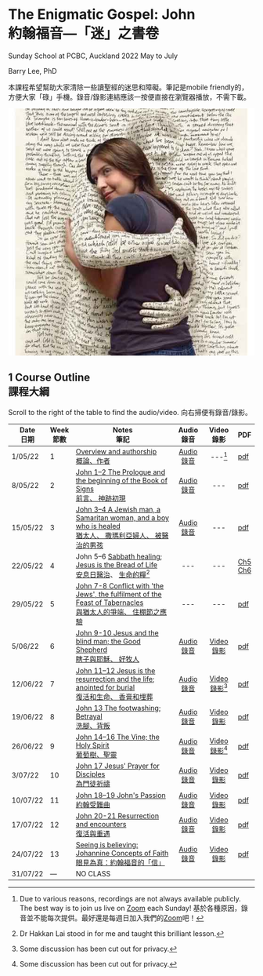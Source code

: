 <meta http-equiv='cache-control' content='no-cache'> 
<meta http-equiv='expires' content='0'> 
<meta http-equiv='pragma' content='no-cache'>

#  The Enigmatic Gospel: John <br/>約翰福音—「迷」之書卷
Sunday School at PCBC, Auckland
2022 May to July

Barry Lee, PhD

本課程希望幫助大家清除一些讀聖經的迷思和障礙。筆記是mobile friendly的，方便大家「碌」手機。錄音/錄影連結應該一按便直接在瀏覽器播放，不需下載。

 ![Alt text](images/bible-as-person.jpg)

## 1   Course Outline <br/> 課程大綱
Scroll to the right of the table to find the audio/video.
向右掃便有錄音/錄影。

| Date<br/>日期 | Week<br/>節數 | Notes<br/>筆記                                                                                                                                                                                                                 |                                                                      Audio<br/>錄音                                                                       |                                             Video<br/>錄影                                              | PDF                                                                                     |
| ------------- | ------------- | ------------------------------------------------------------------------------------------------------------------------------------------------------------------------------------------------------------------------------ |:---------------------------------------------------------------------------------------------------------------------------------------------------------:|:-------------------------------------------------------------------------------------------------------:| --------------------------------------------------------------------------------------- | 
| 1/05/22       | 1             | [Overview and authorship<br/>概論、作者](https://github.com/barrylee10/gospelofjohn/blob/main/John_00.md)                                                                                                                      | [Audio 錄音](https://www.dropbox.com/s/c71sneyw9dbshgj/John%2000%20overview%20and%20authorship%20%E6%A6%82%E8%AB%96%E8%88%87%E4%BD%9C%E8%80%85.mp3?raw=1) |                                                 ---[^1]                                                 | [pdf](https://github.com/barrylee10/gospelofjohn/blob/gh-pages/pdfs/John_00_handout.pdf) |     |     |
| 8/05/22       | 2             | [John 1–2 The Prologue and the beginning of the Book of Signs<br/>前言、 神跡初現](https://github.com/barrylee10/gospelofjohn/blob/main/John_01-02.md)                                                                         |[Audio 錄音](https://www.dropbox.com/s/4n1k8oyochfj0lb/John%2001%E2%80%9302.mp3?raw=1)                                   |                                                   ---                                                   |[pdf](https://github.com/barrylee10/gospelofjohn/blob/gh-pages/pdfs/John_01-02_handout.pdf)                                                                                         |     |     |
| 15/05/22      | 3             | [John 3–4 A Jewish man, a Samaritan woman, and a boy who is healed<br/>猶太人、 撒瑪利亞婦人、 被醫治的男孩](https://github.com/barrylee10/gospelofjohn/blob/main/John_03-04.md)                                               |[Audio 錄音](https://www.dropbox.com/s/moh9y1tmvkncvd5/John%2003-04.mp3?raw=1)                                       |                                                   ---                                                   | [pdf](https://github.com/barrylee10/gospelofjohn/blob/gh-pages/pdfs/John_03-04_handout.pdf)                                                                                        |     |     |
| 22/05/22      | 4             | John 5–6 [Sabbath healing](https://padlet.com/gospel/john5); [Jesus is the Bread of Life](https://padlet.com/gospel/john6)<br/>[安息日醫治](https://padlet.com/gospel/john5)、 [生命的糧](https://padlet.com/gospel/john6)[^2] |            ---                                                                            |                                                   ---                                                   |[Ch5](https://github.com/barrylee10/gospelofjohn/blob/gh-pages/pdfs/John_05_handout.pdf)<br/>[Ch6](https://github.com/barrylee10/gospelofjohn/blob/gh-pages/pdfs/John_06_handout.pdf)                                                                                           |     |     |
| 29/05/22      | 5             | [John 7-8 Conflict with 'the Jews', the fulfilment of the Feast of Tabernacles<br/>與猶太人的爭端、 住棚節之應驗](https://github.com/barrylee10/gospelofjohn/blob/main/John_07-08.md)                                          |                                                                            ---                                                                            |                                                   ---                                                   |[pdf](https://github.com/barrylee10/gospelofjohn/blob/gh-pages/pdfs/John_07-08_handout.pdf)                                                                                         |     |     |
| 5/06/22       | 6             | [John 9-10 Jesus and the blind man; the Good Shepherd<br/>瞎子與耶穌、 好牧人](https://github.com/barrylee10/gospelofjohn/blob/main/John_09-10.md)                                                                             |                              [Audio 錄音](https://www.dropbox.com/s/oo25hwqy4rsnp2b/John%2009%E2%80%9310%20audio.m4a?raw=1)                               |     [Video 錄影](https://www.dropbox.com/s/7we5zs9vp59urtr/John%2009%E2%80%9310%20video.mp4?raw=1)      | [pdf](https://github.com/barrylee10/gospelofjohn/blob/gh-pages/pdfs/John_09-10_handout.pdf)                                                                                        |     |     |
| 12/06/22      | 7             | [John 11–12 Jesus is the resurrection and the life; anointed for burial<br/>復活和生命、 香膏和埋葬](https://github.com/barrylee10/gospelofjohn/blob/main/John_11-12.md)                                                       |                              [Audio 錄音](https://www.dropbox.com/s/op2wid7mb1zaarc/John%2011%E2%80%9312%20audio.m4a?raw=1)                               | [Video 錄影](https://www.dropbox.com/s/illhwe3p84enpfw/John_11-12_video_cut.mov?raw=1)[^3]                                                 |[pdf](https://github.com/barrylee10/gospelofjohn/blob/gh-pages/pdfs/John_11-12_handout.pdf)                                                                                         |     |     |
| 19/06/22      | 8             | [John 13 The footwashing; Betrayal<br/>洗腳、背叛](https://github.com/barrylee10/gospelofjohn/blob/main/John_13.md)   |[Audio 錄音](https://www.dropbox.com/s/j4rh8fpjhx3leam/John%2013%20footwashing%2C%20betrayal%20%28audio%20only%29.m4a?raw=1)                | [Video 錄影](https://www.dropbox.com/s/zmy7nptx1bfr17a/John_13_video.mp4?raw=1) | [pdf](https://github.com/barrylee10/gospelofjohn/blob/gh-pages/pdfs/John_13_handout.pdf)                                                                                        |     |     |
| 26/06/22      | 9             | [John 14–16 The Vine; the Holy Spirit<br/>葡萄樹、聖靈](https://github.com/barrylee10/gospelofjohn/blob/gh-pages/John_14.md)                                                                                                   |[Audio 錄音](https://www.dropbox.com/s/dd9lzg7xbfkxsd8/John_14-16_audio.m4a?raw=1)                                                                                                                                                           |  [Video 錄影](https://www.dropbox.com/s/0f4105tbnde2ivl/John_14-16_video_cut.mov?raw=1)[^3]                                                                                                      |[pdf](https://github.com/barrylee10/gospelofjohn/blob/gh-pages/pdfs/John_14-16_handout.pdf)                                                                                         |     |     |
| 3/07/22       | 10            | [John 17 Jesus' Prayer for Disciples<br/>為門徒祈禱](https://github.com/barrylee10/gospelofjohn/blob/gh-pages/John_17.md)  | [Audio 錄音](https://www.dropbox.com/s/xzmuoedtrdukqz2/John_17_audio.m4a?raw=1)|[Video 錄影](https://www.dropbox.com/s/xu5n137xy2gosh7/John_17_video.mp4?raw=1)  |[pdf](https://github.com/barrylee10/gospelofjohn/blob/gh-pages/pdfs/John_17_handout.pdf)                                                                                         |     |     |
| 10/07/22      | 11            | [John 18–19 John's Passion <br/>約翰受難曲](https://github.com/barrylee10/gospelofjohn/blob/gh-pages/John_18-19.md)|[Audio 錄音](https://www.dropbox.com/s/45lhrg1k57m3nfc/John_18-19_audio.m4a?raw=1)|[Video 錄影](https://www.dropbox.com/s/s2it32uk899vmqb/John_18-19_video.mp4?raw=1) |[pdf](https://github.com/barrylee10/gospelofjohn/blob/gh-pages/pdfs/John_18-19_handout.pdf)  |     |     |
| 17/07/22      | 12            | [John 20-21 Resurrection and encounters<br/>復活與重遇](https://github.com/barrylee10/gospelofjohn/blob/gh-pages/John_20-21.md)|[Audio 錄音](https://www.dropbox.com/s/i4shvtxajvx1b8s/John_20-21_audio.m4a?raw=1)|[Video 錄影](https://www.dropbox.com/s/maiehvtrpchdvmr/John_20-21_video.mp4?raw=1)|[pdf](https://github.com/barrylee10/gospelofjohn/blob/gh-pages/pdfs/John_20-21_handout.pdf)                                                                                          |     |     |
| 24/07/22      | 13            | [Seeing is believing: Johannine Concepts of Faith<br/>眼見為真：約翰福音的「信」](https://github.com/barrylee10/gospelofjohn/blob/gh-pages/John_lesson_13.md)   |[Audio 錄音](https://www.dropbox.com/s/pe5eo6vyjl5eg5o/John_lesson_13_audio.m4a?raw=1)  |[Video 錄影](https://www.dropbox.com/s/nlyekaf0slr7bmu/John_lesson_13_video.mp4?raw=1)  | [pdf](https://github.com/barrylee10/gospelofjohn/blob/gh-pages/pdfs/John_lesson_13_handout.pdf)                                                                                        |     |     |
| 31/07/22      | —             | NO CLASS                                                                                                                                                                                                                       |                                                                                                                                                           |                                                                                                         |                                                                                         |     |     |

[^1]: Due to various reasons, recordings are not always available publicly. The best way is to join us live on [Zoom](https://us02web.zoom.us/j/2813814811?pwd=UzZJQVZsWXVVNmFPWGJleGhTbEU2dz09)
 each Sunday! 基於各種原因，錄音並不能每次提供。最好還是每週日加入我們的[Zoom](https://us02web.zoom.us/j/2813814811?pwd=UzZJQVZsWXVVNmFPWGJleGhTbEU2dz09)吧！
[^2]: Dr Hakkan Lai stood in for me and taught this brilliant lesson. 
[^3]: Some discussion has been cut out for privacy.